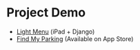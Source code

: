 # Project Demo

* [Light Menu](projects/find-my-parking-demo.md)
   (iPad + Django)
* [Find My Parking](projects/light-menu-demo.md) (Available on App Store)